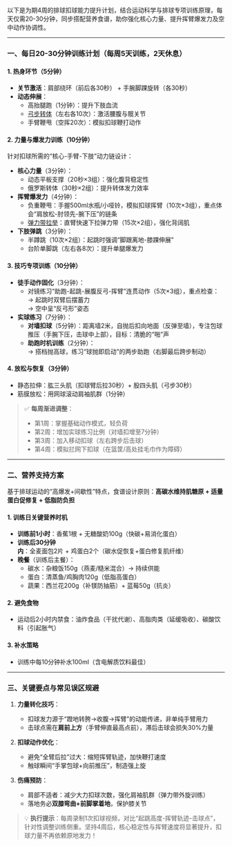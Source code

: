 以下是为期4周的排球扣球能力提升计划，结合运动科学与排球专项训练原理，每天仅需20-30分钟，同步搭配营养食谱，助你强化核心力量、提升挥臂爆发力及空中动作协调性。

---

### **一、每日20-30分钟训练计划**（每周5天训练，2天休息）
#### **1. 热身环节（5分钟）**  
- **关节激活**：肩部绕环（前后各30秒） + 手腕脚踝旋转（各30秒）  
- **动态伸展**：  
  - 高抬腿跑（1分钟）：提升下肢血流  
  - [弓步转体](https://www.jianshen8.com/jirou/tuibu/11165.html)（左右各10次）：激活腰腹与髋关节  
  - 手臂鞭甩（空挥20次）：模拟扣球鞭打动作  

#### **2. 力量与爆发力训练（10分钟）**  
针对扣球所需的“核心-手臂-下肢”动力链设计：  
- **核心力量**（3分钟）：  
  - 动态平板支撑（20秒×3组）：强化腹背稳定性  
  - 俄罗斯转体（30秒×2组）：提升转体发力效率  
- **挥臂爆发力**（4分钟）：  
  - 负重鞭甩：手握500ml水瓶/小哑铃，模拟扣球挥臂（10次×3组），重点体会“肩放松-肘领先-腕下压”的链条  
  - [弹力带拉举](https://fitwill.app/zh-hans/exercise/4576/band-standing-straight-arm-pulldown/)：直臂快速下拉弹力带（15次×2组），强化背阔肌 
- **下肢弹跳**（3分钟）：  
  - 半蹲跳（10次×2组）：起跳时强调“脚跟离地-膝踝伸展”  
  - 台阶单脚跳（左右各8次）：提升单腿爆发力  

#### **3. 技巧专项训练（10分钟）**  
- **徒手动作固化**（3分钟）：  
  - 对镜练习“助跑-起跳-展腹反弓-挥臂”连贯动作（5次×3组），重点检查：  
    → 起跳时双臂后摆蓄力  
    → 空中呈“反弓形”姿态  
- **实球练习**（7分钟）：  
  - **对墙扣球**（5分钟）：距离墙2米，自抛后扣向地面（反弹至墙），专注包球推压（手腕下压，击球中上部），目标：清脆的“啪”声  
  - **助跑时机训练**（2分钟）：  
    → 搭档抛高球，练习“球抛即启动”的两步助跑（右脚最后跨步制动）  

#### **4. 放松与恢复（3分钟）**  
- 静态拉伸：肱三头肌（扣球臂后拉30秒）+ 股四头肌（弓步30秒）  
- 筋膜放松：用网球滚动肩袖肌群（1分钟）  

> ✅ **每周渐进调整**：  
> - 第1周：掌握基础动作模式，轻负荷  
> - 第2周：增加实球练习比例（对墙扣增至7分钟）  
> - 第3周：加入移动扣球（左右跨步后击球）  
> - 第4周：模拟拦网下扣球（在篮筐/高处挂毛巾作为障碍）  

---

### **二、营养支持方案**  
基于排球运动的“高爆发+间歇性”特点，食谱设计原则：**高碳水维持肌糖原 + 适量蛋白促修复 + 低脂防负担**  

#### **1. 训练日关键营养时机**  
- **训练前1小时**：香蕉1根 + 无糖酸奶100g（快碳+易消化蛋白）  
- **训练后30分钟内**：全麦面包2片 + 鸡蛋白2个（碳水促恢复+蛋白修复肌纤维）  
- **晚餐**（训练后主餐）：  
  - 碳水：杂粮饭150g（燕麦/糙米混合）→ 持续供能  
  - 蛋白：清蒸鱼/鸡胸肉120g（低脂高蛋白）  
  - 蔬果：西兰花200g（补镁防抽筋）+ 蓝莓50g（抗炎）  

#### **2. 避免食物**  
- 运动后2小时内禁食：油炸食品（干扰代谢）、高脂肉类（延缓吸收）、碳酸饮料（引起胀气）  

#### **3. 补水策略**  
- 训练中每10分钟补水100ml（含电解质饮料最佳）  

---

### **三、关键要点与常见误区规避**  
1. **力量转化技巧**：  
   - 扣球发力源于“蹬地转胯→收腹→挥臂”的动能传递，非单纯手臂用力  
   - 击球点需在**肩前上方**（手臂伸直最高点前），滞后击球会损失30%力量  

2. **扣球动作优化**：  
   - 避免“全臂后拉”过大：缩短挥臂轨迹，加快鞭打速度  
   - 触球瞬间“手掌包球+向前推压”，制造强上旋  

3. **伤痛预防**：  
   - 肩部不适者：减少大力扣球次数，强化肩袖肌群（弹力带外旋训练）  
   - 落地务必**双膝弯曲+前脚掌着地**，保护膝关节  

> 💡 **执行提示**：每周录制1次扣球视频，对比“起跳高度-挥臂轨迹-击球点”，针对性调整训练侧重。坚持4周后，核心稳定性与挥臂速度将显著提升，扣球力量不再依赖原地发力！